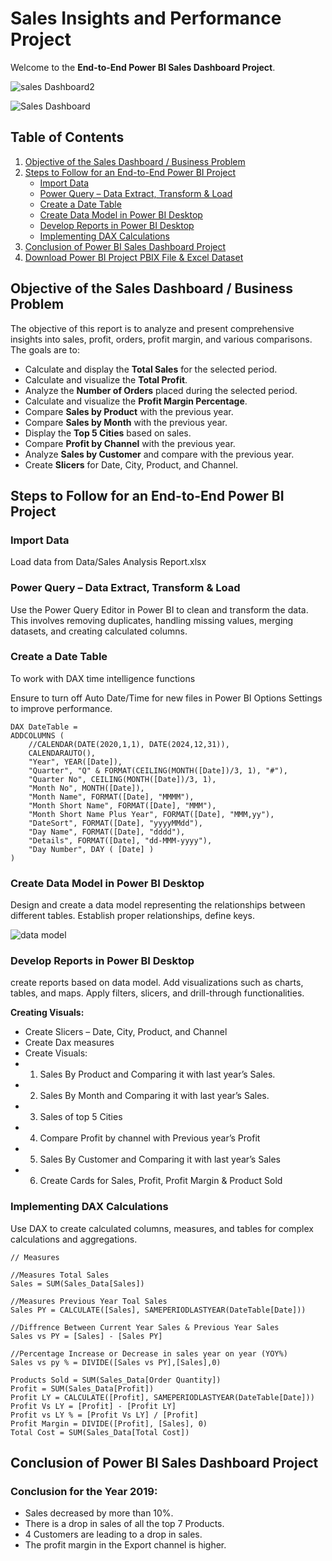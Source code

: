 # Sales Insights and Performance Project

Welcome to the **End-to-End Power BI Sales Dashboard Project**. 

![sales Dashboard2](https://github.com/DE-romane/BI-Sales-project/assets/70475916/7b76ccf6-f273-4b33-88bc-ab01d8960c9a)

![Sales Dashboard](https://github.com/DE-romane/BI-Sales-project/assets/70475916/df29fa73-0643-4bd7-8d07-fc401dab2e26)



## Table of Contents

1. [Objective of the Sales Dashboard / Business Problem](#objective-of-the-sales-dashboard--business-problem)
2. [Steps to Follow for an End-to-End Power BI Project](#steps-to-follow-for-an-end-to-end-power-bi-project)
    - [Import Data](#Import-Data)
    - [Power Query – Data Extract, Transform & Load](#power-query--data-extract-transform--load)
    - [Create a Date Table](#create-a-date-table)
    - [Create Data Model in Power BI Desktop](#create-data-model-in-power-bi-desktop)
    - [Develop Reports in Power BI Desktop](#develop-reports-in-power-bi-desktop)
    - [Implementing DAX Calculations](#implementing-dax-calculations)
3. [Conclusion of Power BI Sales Dashboard Project](#conclusion-of-power-bi-sales-dashboard-project)
4. [Download Power BI Project PBIX File & Excel Dataset](#download-power-bi-project-pbix-file--excel-dataset)

## Objective of the Sales Dashboard / Business Problem

The objective of this report is to analyze and present comprehensive insights into sales, profit, orders, profit margin, and various comparisons. The goals are to:

- Calculate and display the **Total Sales** for the selected period.
- Calculate and visualize the **Total Profit**.
- Analyze the **Number of Orders** placed during the selected period.
- Calculate and visualize the **Profit Margin Percentage**.
- Compare **Sales by Product** with the previous year.
- Compare **Sales by Month** with the previous year.
- Display the **Top 5 Cities** based on sales.
- Compare **Profit by Channel** with the previous year.
- Analyze **Sales by Customer** and compare with the previous year.
- Create **Slicers** for Date, City, Product, and Channel.

## Steps to Follow for an End-to-End Power BI Project

### Import Data

Load data from Data/Sales Analysis Report.xlsx

### Power Query – Data Extract, Transform & Load

Use the Power Query Editor in Power BI to clean and transform the data. This involves removing duplicates, handling missing values, merging datasets, and creating calculated columns.

### Create a Date Table

To work with DAX time intelligence functions

Ensure to turn off Auto Date/Time for new files in Power BI Options Settings to improve performance.

```DAX
DAX DateTable = 
ADDCOLUMNS (
    //CALENDAR(DATE(2020,1,1), DATE(2024,12,31)),
    CALENDARAUTO(),
    "Year", YEAR([Date]),
    "Quarter", "Q" & FORMAT(CEILING(MONTH([Date])/3, 1), "#"),
    "Quarter No", CEILING(MONTH([Date])/3, 1),
    "Month No", MONTH([Date]),
    "Month Name", FORMAT([Date], "MMMM"),
    "Month Short Name", FORMAT([Date], "MMM"),
    "Month Short Name Plus Year", FORMAT([Date], "MMM,yy"),
    "DateSort", FORMAT([Date], "yyyyMMdd"),
    "Day Name", FORMAT([Date], "dddd"),
    "Details", FORMAT([Date], "dd-MMM-yyyy"),
    "Day Number", DAY ( [Date] )
)
```

### Create Data Model in Power BI Desktop

Design and create a data model representing the relationships between different tables. Establish proper relationships, define keys.

![data model](https://github.com/DE-romane/BI-Sales-project/assets/70475916/477bafd9-5a14-475e-87d1-2dfa854662e4)

### Develop Reports in Power BI Desktop

 create reports based on data model. Add visualizations such as charts, tables, and maps. Apply filters, slicers, and drill-through functionalities.

**Creating Visuals:**

- Create Slicers – Date, City, Product, and Channel
- Create Dax measures
- Create Visuals:
- 1) Sales By Product and Comparing it with last year’s Sales.
- 2) Sales By Month and Comparing it with last year’s Sales.
- 3) Sales of top 5 Cities
- 4) Compare Profit by channel with Previous year’s Profit
- 5) Sales By Customer and Comparing it with last year’s Sales
 - 6) Create Cards for Sales, Profit, Profit Margin & Product Sold
### Implementing DAX Calculations

Use DAX to create calculated columns, measures, and tables for complex calculations and aggregations.

```dax
// Measures

//Measures Total Sales
Sales = SUM(Sales_Data[Sales])

//Measures Previous Year Toal Sales
Sales PY = CALCULATE([Sales], SAMEPERIODLASTYEAR(DateTable[Date]))

//Diffrence Between Current Year Sales & Previous Year Sales
Sales vs PY = [Sales] - [Sales PY]

//Percentage Increase or Decrease in sales year on year (YOY%)
Sales vs py % = DIVIDE([Sales vs PY],[Sales],0)

Products Sold = SUM(Sales_Data[Order Quantity])
Profit = SUM(Sales_Data[Profit])
Profit LY = CALCULATE([Profit], SAMEPERIODLASTYEAR(DateTable[Date]))
Profit Vs LY = [Profit] - [Profit LY]
Profit vs LY % = [Profit Vs LY] / [Profit]
Profit Margin = DIVIDE([Profit], [Sales], 0)
Total Cost = SUM(Sales_Data[Total Cost])
```

## Conclusion of Power BI Sales Dashboard Project

### Conclusion for the Year 2019:

- Sales decreased by more than 10%.
- There is a drop in sales of all the top 7 Products.
- 4 Customers are leading to a drop in sales.
- The profit margin in the Export channel is higher.
